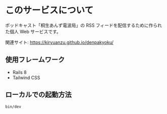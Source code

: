 # このサービスについて

ポッドキャスト「桐生あんず電波局」の RSS フィードを配信するために作られた個人 Web サービスです。

関連サイト: https://kiryuanzu.github.io/denpakyoku/

## 使用フレームワーク

- Rails 8
- Tailwind CSS

## ローカルでの起動方法

```bash
bin/dev
```
